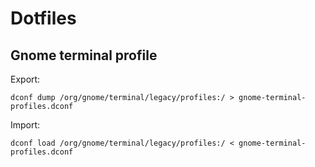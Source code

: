 # Dotfiles
## Gnome terminal profile
Export:
```
dconf dump /org/gnome/terminal/legacy/profiles:/ > gnome-terminal-profiles.dconf
```
Import:
```
dconf load /org/gnome/terminal/legacy/profiles:/ < gnome-terminal-profiles.dconf
```
